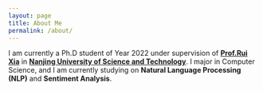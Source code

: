 ```yaml
---
layout: page
title: About Me
permalink: /about/
---
```


I am currently a Ph.D student of Year 2022 under supervision of [**Prof.Rui Xia**](http://www.nustm.cn/member/rxia/index.html) in [**Nanjing University of Science and Technology**](https://www.njust.edu.cn/). I major in Computer Science, and I am currently studying on **Natural Language Processing (NLP)** and **Sentiment Analysis**.
